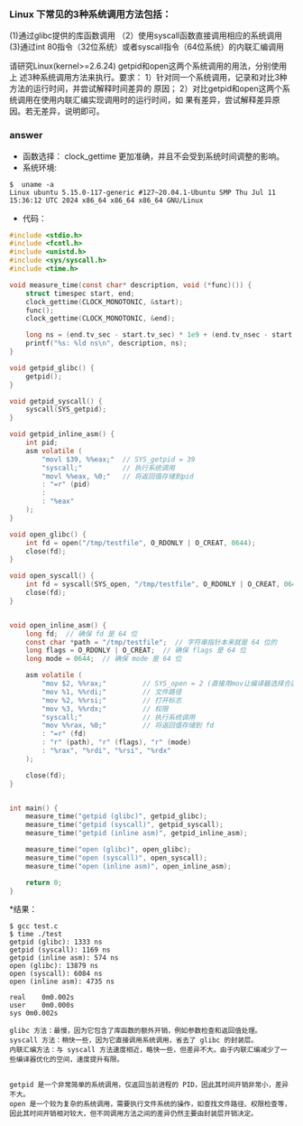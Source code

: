 ### Linux 下常见的3种系统调用方法包括： 
 (1)通过glibc提供的库函数调用
（2）使用syscall函数直接调用相应的系统调用 
 (3)通过int 80指令（32位系统）或者syscall指令（64位系统）的内联汇编调用 
 
请研究Linux(kernel>=2.6.24) getpid和open这两个系统调用的用法，分别使用上
述3种系统调用方法来执行。要求： 
1）针对同一个系统调用，记录和对比3种方法的运行时间，并尝试解释时间差异的
原因； 
2）对比getpid和open这两个系统调用在使用内联汇编实现调用时的运行时间，如
果有差异，尝试解释差异原因。若无差异，说明即可。 
### answer
* 函数选择：
    clock_gettime 更加准确，并且不会受到系统时间调整的影响。
* 系统环境:
```shell 
$  uname -a
Linux ubuntu 5.15.0-117-generic #127~20.04.1-Ubuntu SMP Thu Jul 11 15:36:12 UTC 2024 x86_64 x86_64 x86_64 GNU/Linux

```
* 代码：
```c
#include <stdio.h>
#include <fcntl.h>
#include <unistd.h>
#include <sys/syscall.h>
#include <time.h>

void measure_time(const char* description, void (*func)()) {
    struct timespec start, end;
    clock_gettime(CLOCK_MONOTONIC, &start);
    func();
    clock_gettime(CLOCK_MONOTONIC, &end);

    long ns = (end.tv_sec - start.tv_sec) * 1e9 + (end.tv_nsec - start.tv_nsec);
    printf("%s: %ld ns\n", description, ns);
}

void getpid_glibc() {
    getpid();
}

void getpid_syscall() {
    syscall(SYS_getpid);
}

void getpid_inline_asm() {
    int pid;
    asm volatile (
        "movl $39, %%eax;"  // SYS_getpid = 39
        "syscall;"          // 执行系统调用
        "movl %%eax, %0;"   // 将返回值存储到pid
        : "=r" (pid)
        :
        : "%eax"
    );
}

void open_glibc() {
    int fd = open("/tmp/testfile", O_RDONLY | O_CREAT, 0644);
    close(fd);
}

void open_syscall() {
    int fd = syscall(SYS_open, "/tmp/testfile", O_RDONLY | O_CREAT, 0644);
    close(fd);
}


void open_inline_asm() {
    long fd;  // 确保 fd 是 64 位
    const char *path = "/tmp/testfile";  // 字符串指针本来就是 64 位的
    long flags = O_RDONLY | O_CREAT;  // 确保 flags 是 64 位
    long mode = 0644;  // 确保 mode 是 64 位

    asm volatile (
        "mov $2, %%rax;"         // SYS_open = 2 (直接用mov让编译器选择合适的指令)
        "mov %1, %%rdi;"         // 文件路径
        "mov %2, %%rsi;"         // 打开标志
        "mov %3, %%rdx;"         // 权限
        "syscall;"               // 执行系统调用
        "mov %%rax, %0;"         // 将返回值存储到 fd
        : "=r" (fd)
        : "r" (path), "r" (flags), "r" (mode)
        : "%rax", "%rdi", "%rsi", "%rdx"
    );

    close(fd);
}


int main() {
    measure_time("getpid (glibc)", getpid_glibc);
    measure_time("getpid (syscall)", getpid_syscall);
    measure_time("getpid (inline asm)", getpid_inline_asm);

    measure_time("open (glibc)", open_glibc);
    measure_time("open (syscall)", open_syscall);
    measure_time("open (inline asm)", open_inline_asm);

    return 0;
}
```
*结果：
```shell
$ gcc test.c 
$ time ./test
getpid (glibc): 1333 ns
getpid (syscall): 1169 ns
getpid (inline asm): 574 ns
open (glibc): 13879 ns
open (syscall): 6084 ns
open (inline asm): 4735 ns

real	0m0.002s
user	0m0.000s
sys	0m0.002s
```


    glibc 方法：最慢，因为它包含了库函数的额外开销，例如参数检查和返回值处理。
    syscall 方法：稍快一些，因为它直接调用系统调用，省去了 glibc 的封装层。
    内联汇编方法：与 syscall 方法速度相近，略快一些，但差异不大。由于内联汇编减少了一些编译器优化的空间，速度提升有限。


    getpid 是一个非常简单的系统调用，仅返回当前进程的 PID，因此其时间开销非常小，差异不大。
    open 是一个较为复杂的系统调用，需要执行文件系统的操作，如查找文件路径、权限检查等，因此其时间开销相对较大，但不同调用方法之间的差异仍然主要由封装层开销决定。